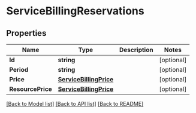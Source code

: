 # ServiceBillingReservations

## Properties

Name | Type | Description | Notes
------------ | ------------- | ------------- | -------------
**Id** | **string** |  | [optional] 
**Period** | **string** |  | [optional] 
**Price** | [**ServiceBillingPrice**](service_billing_price.md) |  | [optional] 
**ResourcePrice** | [**ServiceBillingPrice**](service_billing_price.md) |  | [optional] 

[[Back to Model list]](../README.md#documentation-for-models) [[Back to API list]](../README.md#documentation-for-api-endpoints) [[Back to README]](../README.md)


